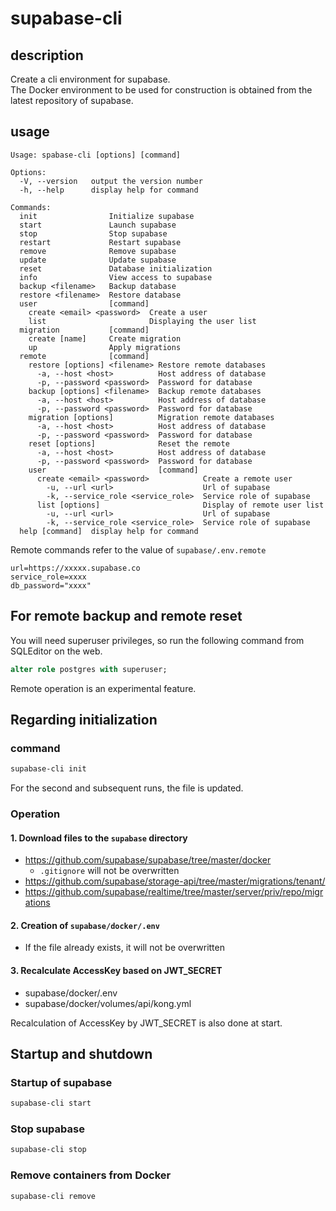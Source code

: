 # supabase-cli

## description

Create a cli environment for supabase.  
The Docker environment to be used for construction is obtained from the latest repository of supabase.

## usage

```
Usage: spabase-cli [options] [command]

Options:
  -V, --version   output the version number
  -h, --help      display help for command

Commands:
  init                Initialize supabase
  start               Launch supabase
  stop                Stop supabase
  restart             Restart supabase
  remove              Remove supabase
  update              Update supabase
  reset               Database initialization
  info                View access to supabase
  backup <filename>   Backup database
  restore <filename>  Restore database
  user                [command]
    create <email> <password>  Create a user
    list                       Displaying the user list
  migration           [command]
    create [name]     Create migration
    up                Apply migrations
  remote              [command]
    restore [options] <filename> Restore remote databases
      -a, --host <host>          Host address of database
      -p, --password <password>  Password for database
    backup [options] <filename>  Backup remote databases
      -a, --host <host>          Host address of database
      -p, --password <password>  Password for database
    migration [options]          Migration remote databases
      -a, --host <host>          Host address of database
      -p, --password <password>  Password for database
    reset [options]              Reset the remote
      -a, --host <host>          Host address of database
      -p, --password <password>  Password for database
    user                         [command]
      create <email> <password>            Create a remote user
        -u, --url <url>                    Url of supabase
        -k, --service_role <service_role>  Service role of supabase
      list [options]                       Display of remote user list
        -u, --url <url>                    Url of supabase
        -k, --service_role <service_role>  Service role of supabase
  help [command]  display help for command
```

Remote commands refer to the value of `supabase/.env.remote`

```env
url=https://xxxxx.supabase.co
service_role=xxxx
db_password="xxxx"
```

## For remote backup and remote reset

You will need superuser privileges, so run the following command from SQLEditor on the web.

```sql
alter role postgres with superuser;
```

Remote operation is an experimental feature.

## Regarding initialization

### command

```sh
supabase-cli init
```

For the second and subsequent runs, the file is updated.

### Operation

#### 1. Download files to the `supabase` directory

- https://github.com/supabase/supabase/tree/master/docker
  - `.gitignore` will not be overwritten
- https://github.com/supabase/storage-api/tree/master/migrations/tenant/
- https://github.com/supabase/realtime/tree/master/server/priv/repo/migrations

#### 2. Creation of `supabase/docker/.env`

- If the file already exists, it will not be overwritten

#### 3. Recalculate AccessKey based on JWT_SECRET

- supabase/docker/.env
- supabase/docker/volumes/api/kong.yml

Recalculation of AccessKey by JWT_SECRET is also done at start.

## Startup and shutdown

### Startup of supabase

```sh
supabase-cli start
```

### Stop supabase

```sh
supabase-cli stop
```

### Remove containers from Docker

```sh
supabase-cli remove
```
